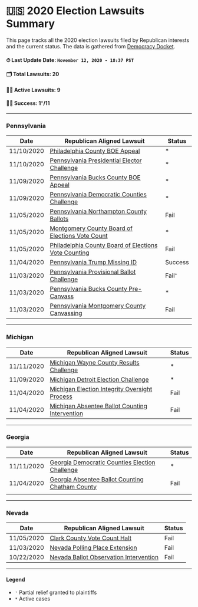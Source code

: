 # 🇺🇸 2020 Election Lawsuits Summary


This page tracks all the 2020 election lawsuits filed by Republican interests and the current status. The data is gathered from [Democracy Docket](https://www.democracydocket.com/).

#### ⏱ Last Update Date: `November 12, 2020 - 18:37 PST`

#### 🗂 Total Lawsuits: 20
#### 👩‍💻 Active Lawsuits: 9
#### 👩‍💼 Success: 1⁺/11


---

###  Pennsylvania

| Date       | Republican Aligned Lawsuit                                                                                                                | Status  |
| -          | -                                                                                                                                         | -       |
| 11/10/2020 | [Philadelphia County BOE Appeal](https://www.democracydocket.com/cases/philadelphia-county-boe-appeal/)                                   | *       |
| 11/10/2020 | [Pennsylvania Presidential Elector Challenge](https://www.democracydocket.com/cases/pennsylvania-presidential-elector-challenge/)         | *       |
| 11/09/2020 | [Pennsylvania Bucks County BOE Appeal](https://www.democracydocket.com/cases/pennsylvania-bucks-county-boe-appeal/)                       | *       |
| 11/09/2020 | [Pennsylvania Democratic Counties Challenge](https://www.democracydocket.com/cases/pennsylvania-democratic-counties-challenge/)           | *       |
| 11/05/2020 | [Pennsylvania Northampton County Ballots](https://www.democracydocket.com/cases/pennsylvania-northampton-county-ballots/)                 | Fail    |
| 11/05/2020 | [Montgomery County Board of Elections Vote Count](https://www.democracydocket.com/cases/montgomery-county-board-of-elections-vote-count/) | *       |
| 11/05/2020 | [Philadelphia County Board of Elections Vote Counting](https://www.democracydocket.com/cases/philadelphia-county-boe-count/)              | Fail    |
| 11/04/2020 | [Pennsylvania Trump Missing ID](https://www.democracydocket.com/cases/pennsylvania-trump-missing-id/)                                     | Success |
| 11/03/2020 | [Pennsylvania Provisional Ballot Challenge](https://www.democracydocket.com/cases/pennsylvania-provisional-ballot-challenge/)             | Fail⁺   |
| 11/03/2020 | [Pennsylvania Bucks County Pre-Canvass](https://www.democracydocket.com/cases/pennsylvania-bucks-county-pre-canvass/)                     | *       |
| 11/03/2020 | [Pennsylvania Montgomery County Canvassing](https://www.democracydocket.com/cases/pennsylvania-montgomery-county-canvassing/)             | Fail    |

---

### Michigan

| Date       | Republican Aligned Lawsuit                                                                                                            | Status |
| -          | -                                                                                                                                     | -      |
| 11/11/2020 | [Michigan Wayne County Results Challenge](https://www.democracydocket.com/cases/michigan-wayne-county-results-challenge/)             | *      |
| 11/09/2020 | [Michigan Detroit Election Challenge](https://www.democracydocket.com/cases/michigan-detroit-election-challenge/)                     | *      |
| 11/04/2020 | [Michigan Election Integrity Oversight Process](https://www.democracydocket.com/cases/michigan-election-integrity-oversight-process/) | Fail   |
| 11/04/2020 | [Michigan Absentee Ballot Counting Intervention](https://www.democracydocket.com/cases/michigan-absentee-counting-intervention/)      | Fail   |

---

### Georgia

| Date       | Republican Aligned Lawsuit                                                                                                                | Status |
| -          | -                                                                                                                                         | -      |
| 11/11/2020 | [Georgia Democratic Counties Election Challenge](https://www.democracydocket.com/cases/ga-democratic-counties-election-challenge/)        |   *     |
| 11/04/2020 | [Georgia Absentee Ballot Counting Chatham County](https://www.democracydocket.com/cases/georgia-absentee-ballot-counting-chatham-county/) | Fail   |
|            |                                                                                                                                           |        |

---

### Nevada

| Date       | Republican Aligned Lawsuit                                                                                              | Status |
| -          | -                                                                                                                       | -      |
| 11/05/2020 | [Clark County Vote Count Halt](https://www.democracydocket.com/cases/clark-county-vote-count-halt/)                     | Fail   |
| 11/03/2020 | [Nevada Polling Place Extension](https://www.democracydocket.com/cases/nevada-polling-place-extension/)                 | Fail      |
| 10/22/2020 | [Nevada Ballot Observation Intervention](https://www.democracydocket.com/cases/nevada-ballot-observation-intervention/) | Fail   |

----

#### Legend

 - `⁺` Partial relief granted to plaintiffs
 - `*` Active cases
